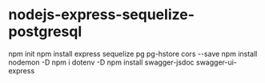 # nodejs-express-sequelize-postgresql

npm init
npm install express sequelize pg pg-hstore cors --save
npm install nodemon -D
npm i dotenv -D
npm install swagger-jsdoc swagger-ui-express